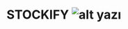 # STOCKIFY ![alt yazı][logo]

[logo]: https://raw.githubusercontent.com/icimidemirag/STOCKIFY/main/PROJE/bin/Debug/icon.ico "Stockify"


